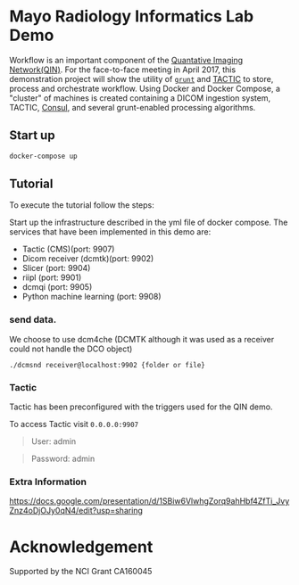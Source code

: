 # Mayo Radiology Informatics Lab Demo

Workflow is an important component of the [Quantative Imaging Network(QIN)](https://imaging.cancer.gov/informatics/qin.htm).  For the face-to-face meeting in April 2017, this demonstration project will show the utility of [`grunt`](https://github.com/Mayo-QIN/grunt) and [TACTIC](https://github.com/Southpaw-TACTIC/TACTIC) to store, process and orchestrate workflow.  Using Docker and Docker Compose, a "cluster" of machines is created containing a DICOM ingestion system, TACTIC, [Consul](https://www.consul.io/), and several grunt-enabled processing algorithms.

## Start up

```bash
docker-compose up
```

## Tutorial

To execute the tutorial follow the steps:


Start up the infrastructure described in the yml file of docker compose. The services that have been implemented in this demo are:


- Tactic (CMS)(port: 9907)
- Dicom receiver (dcmtk)(port: 9902)
- Slicer (port: 9904)
- riipl (port: 9901)
- dcmqi (port: 9905)
- Python machine learning (port: 9908)

### send data.

We choose to use dcm4che (DCMTK although it was used as a receiver could not handle the DCO object)

```
./dcmsnd receiver@localhost:9902 {folder or file}

```

### Tactic

Tactic has been preconfigured with the triggers used for the QIN demo.

To access Tactic visit `0.0.0.0:9907`

> User: admin

> Password: admin


### Extra Information

https://docs.google.com/presentation/d/1SBiw6VlwhgZorq9ahHbf4ZfTi_JvyZnz4oDjOJy0qN4/edit?usp=sharing


# Acknowledgement
Supported by the NCI Grant CA160045
